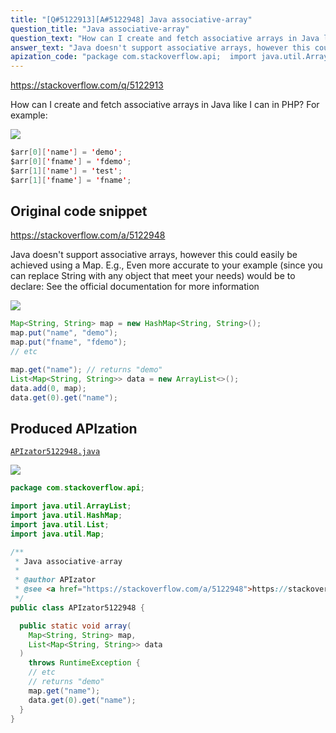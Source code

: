 ```yaml
---
title: "[Q#5122913][A#5122948] Java associative-array"
question_title: "Java associative-array"
question_text: "How can I create and fetch associative arrays in Java like I can in PHP? For example:"
answer_text: "Java doesn't support associative arrays, however this could easily be achieved using a Map. E.g., Even more accurate to your example (since you can replace String with any object that meet your needs) would be to declare: See the official documentation for more information"
apization_code: "package com.stackoverflow.api;  import java.util.ArrayList; import java.util.HashMap; import java.util.List; import java.util.Map;  /**  * Java associative-array  *  * @author APIzator  * @see <a href=\"https://stackoverflow.com/a/5122948\">https://stackoverflow.com/a/5122948</a>  */ public class APIzator5122948 {    public static void array(     Map<String, String> map,     List<Map<String, String>> data   )     throws RuntimeException {     // etc     // returns \"demo\"     map.get(\"name\");     data.get(0).get(\"name\");   } }"
---
```


https://stackoverflow.com/q/5122913

How can I create and fetch associative arrays in Java like I can in PHP?
For example:


<div class="code-logo"><img src="/stackoverflow.png" /></div>

```java
$arr[0]['name'] = 'demo';
$arr[0]['fname'] = 'fdemo';
$arr[1]['name'] = 'test';
$arr[1]['fname'] = 'fname';
```


## Original code snippet

https://stackoverflow.com/a/5122948

Java doesn&#x27;t support associative arrays, however this could easily be achieved using a Map. E.g.,
Even more accurate to your example (since you can replace String with any object that meet your needs) would be to declare:
See the official documentation for more information

<div class="code-logo"><img src="/stackoverflow.png" /></div>

```java
Map<String, String> map = new HashMap<String, String>();
map.put("name", "demo");
map.put("fname", "fdemo");
// etc

map.get("name"); // returns "demo"
List<Map<String, String>> data = new ArrayList<>();
data.add(0, map);
data.get(0).get("name");
```

## Produced APIzation

[`APIzator5122948.java`](https://github.com/pasqualesalza/apization-temp-data/raw/master/search/APIzator5122948.java)

<div class="code-logo"><img src="/apizator.png" /></div>

```java
package com.stackoverflow.api;

import java.util.ArrayList;
import java.util.HashMap;
import java.util.List;
import java.util.Map;

/**
 * Java associative-array
 *
 * @author APIzator
 * @see <a href="https://stackoverflow.com/a/5122948">https://stackoverflow.com/a/5122948</a>
 */
public class APIzator5122948 {

  public static void array(
    Map<String, String> map,
    List<Map<String, String>> data
  )
    throws RuntimeException {
    // etc
    // returns "demo"
    map.get("name");
    data.get(0).get("name");
  }
}

```